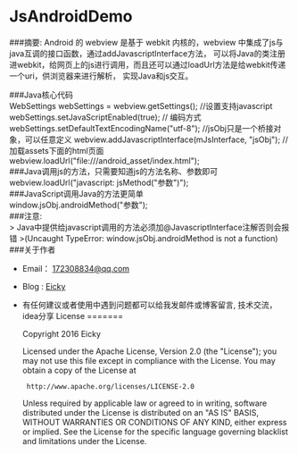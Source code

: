 JsAndroidDemo
=============

###摘要:
  Android 的 webview 是基于 webkit 内核的，webview 中集成了js与java互调的接口函数，通过addJavascriptInterface方法，
可以将Java的类注册进webkit，给网页上的js进行调用，而且还可以通过loadUrl方法是给webkit传递一个uri，供浏览器来进行解析，
实现Java和js交互。

###Java核心代码<br/>
        WebSettings webSettings = webview.getSettings();
        //设置支持javascript
        webSettings.setJavaScriptEnabled(true);
        // 编码方式
        webSettings.setDefaultTextEncodingName("utf-8");
        //jsObj只是一个桥接对象，可以任意定义
        webview.addJavascriptInterface(mJsInterface, "jsObj");
        //加载assets下面的html页面
        webview.loadUrl("file:///android_asset/index.html");
<br/>
###Java调用js的方法，只需要知道js的方法名称、参数即可<br/>
        webview.loadUrl("javascript: jsMethod("参数")");
<br/>
###JavaScript调用Java的方法更简单<br/>
        window.jsObj.androidMethod("参数");
<br/>
###注意: <br/>
        > Java中提供给javascript调用的方法必须加@JavascriptInterface注解否则会报错
        >(Uncaught TypeError: window.jsObj.androidMethod is not a function)
###关于作者
* Email： 172308834@qq.com
* Blog :  [Eicky](http://eicky.com)
* 有任何建议或者使用中遇到问题都可以给我发邮件或博客留言, 技术交流，idea分享
License
=======

    Copyright 2016 Eicky

    Licensed under the Apache License, Version 2.0 (the "License");
    you may not use this file except in compliance with the License.
    You may obtain a copy of the License at

       http://www.apache.org/licenses/LICENSE-2.0

    Unless required by applicable law or agreed to in writing, software
    distributed under the License is distributed on an "AS IS" BASIS,
    WITHOUT WARRANTIES OR CONDITIONS OF ANY KIND, either express or implied.
    See the License for the specific language governing blacklist and
    limitations under the License.
